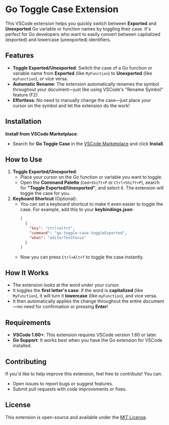 # Go Toggle Case Extension

This VSCode extension helps you quickly switch between **Exported** and **Unexported** Go variable or function names by toggling their case. It's perfect for Go developers who want to easily convert between capitalized (exported) and lowercase (unexported) identifiers.

## Features

- **Toggle Exported/Unexported**: Switch the case of a Go function or variable name from **Exported** (like `MyFunction`) to **Unexported** (like `myFunction`), or vice versa.
- **Automatic Rename**: The extension automatically renames the symbol throughout your document—just like using VSCode's "Rename Symbol" feature (F2).
- **Effortless**: No need to manually change the case—just place your cursor on the symbol and let the extension do the work!

## Installation

**Install from VSCode Marketplace**:

- Search for **Go Toggle Case** in the [VSCode Marketplace](https://marketplace.visualstudio.com/) and click **Install**.

## How to Use

1. **Toggle Exported/Unexported**:
   - Place your cursor on the Go function or variable you want to toggle.
   - Open the **Command Palette** (`Cmd+Shift+P` or `Ctrl+Shift+P`), search for **"Toggle Exported/Unexported"**, and select it. The extension will toggle the case for you.
2. **Keyboard Shortcut** (Optional):
   - You can set a keyboard shortcut to make it even easier to toggle the case. For example, add this to your **keybindings.json**:
     ```json
     [
       {
         "key": "ctrl+alt+t",
         "command": "go-toggle-case.toggleExported",
         "when": "editorTextFocus"
       }
     ]
     ```
   - Now you can press `Ctrl+Alt+T` to toggle the case instantly.

## How It Works

- The extension looks at the word under your cursor.
- It toggles the **first letter's case**: if the word is **capitalized** (like `MyFunction`), it will turn it **lowercase** (like `myFunction`), and vice versa.
- It then automatically applies the change throughout the entire document—no need for confirmation or pressing **Enter**!

## Requirements

- **VSCode 1.60+**: This extension requires VSCode version 1.60 or later.
- **Go Support**: It works best when you have the Go extension for VSCode installed.

## Contributing

If you'd like to help improve this extension, feel free to contribute! You can:

- Open issues to report bugs or suggest features.
- Submit pull requests with code improvements or fixes.

## License

This extension is open-source and available under the [MIT License](LICENSE).
